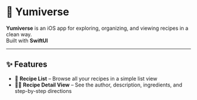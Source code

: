 # 🍳 Yumiverse

**Yumiverse** is an iOS app for exploring, organizing, and viewing recipes in a clean way.  
Built with **SwiftUI** 

---

## ✨ Features

- 📖 **Recipe List** – Browse all your recipes in a simple list view  
- 👩‍🍳 **Recipe Detail View** – See the author, description, ingredients, and step-by-step directions  


